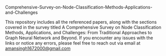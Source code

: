 Comprehensive-Survey-on-Node-Classification-Methods-Applications-and-Challenges

This repository includes all the referenced papers, along with the sections covered in the survey titled
A Comprehensive Survey on Node Classification Methods,
Applications, and Challenges: From Traditional Approaches to
Graph Neural Network and Beyond. If you encounter any issues with the links or notice any errors, please feel free to reach out via email at amansingh1672000@gmail.com
